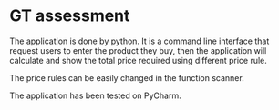 # GT assessment

The application is done by python. It is a command line interface that request users to enter the product they buy,
then the application will calculate and show the total price required using different price rule.

The price rules can be easily changed in the function scanner.

The application has been tested on PyCharm.

